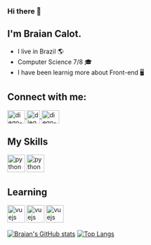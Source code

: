 ### Hi there 👋
## I'm Braian Calot.
- I live in Brazil 🌎
- Computer Science 7/8 🎓
- I have been learnig more about Front-end 🖥️

## Connect with me:
<a href="https://www.linkedin.com/in/braiancalot/" target="_blank">
<img align="center" alt="diego-linkedin" height="30" width="40" src="https://cdn.jsdelivr.net/gh/devicons/devicon/icons/linkedin/linkedin-original.svg" style="max-width:100%;">
</a>
<a href="https://www.instagram.com/braian.calot/" target="_blank">
<img align="center" alt="diego-instagram" height="30" width="30" src="https://seeklogo.com/images/I/instagram-new-2016-logo-D9D42A0AD4-seeklogo.com.png" style="max-width:100%;">
</a>
<a href="https://www.facebook.com/braian.calot/" target="_blank">
<img align="center" alt="diego-instagram" height="30" width="40" src="https://cdn.jsdelivr.net/gh/devicons/devicon/icons/facebook/facebook-original.svg" style="max-width:100%;">
</a>

## My Skills
<img src="https://cdn.jsdelivr.net/gh/devicons/devicon/icons/java/java-original.svg" alt="python" width="40" height="40" style="max-width:100%;"></img>
<img src="https://cdn.jsdelivr.net/gh/devicons/devicon/icons/python/python-original.svg" alt="python" width="40" height="40" style="max-width:100%;"></img>

## Learning
<img src="https://cdn.jsdelivr.net/gh/devicons/devicon/icons/html5/html5-original.svg" alt="vuejs" width="40" height="40" style="max-width:100%;"></img>
<img src="https://cdn.jsdelivr.net/gh/devicons/devicon/icons/css3/css3-original.svg" alt="vuejs" width="40" height="40" style="max-width:100%;"></img>
<img src="https://cdn.jsdelivr.net/gh/devicons/devicon/icons/javascript/javascript-plain.svg" alt="vuejs" width="40" height="40" style="max-width:100%;"></img>



[![Braian's GitHub stats](https://github-readme-stats.vercel.app/api?username=braiancalot&theme=gotham&show_icons=true)](https://github.com/braiancalot/github-readme-stats)
[![Top Langs](https://github-readme-stats.vercel.app/api/top-langs/?username=braiancalot&theme=gotham&show_icons=true)](https://github.com/braiancalot/github-readme-stats)


<!--
**braiancalot/braiancalot** is a ✨ _special_ ✨ repository because its `README.md` (this file) appears on your GitHub profile.

Here are some ideas to get you started:

- 🔭 I’m currently working on ...
- 🌱 I’m currently learning ...
- 👯 I’m looking to collaborate on ...
- 🤔 I’m looking for help with ...
- 💬 Ask me about ...
- 📫 How to reach me: ...
- 😄 Pronouns: ...
- ⚡ Fun fact: ...
-->
